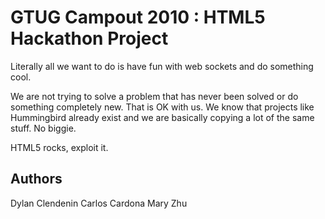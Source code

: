GTUG Campout 2010 : HTML5 Hackathon Project
===========================================

Literally all we want to do is have fun with web sockets and do something cool.

We are not trying to solve a problem that has never been solved or do something
completely new. That is OK with us. We know that projects like Hummingbird already
exist and we are basically copying a lot of the same stuff. No biggie.

HTML5 rocks, exploit it.


Authors
-------
Dylan Clendenin
Carlos Cardona
Mary Zhu

